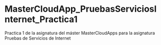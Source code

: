 # MasterCloudApp_PruebasServiciosInternet_Practica1
Practica 1 de la asignatura del máster  MasterCloudApps para la asignatura Pruebas de Servicios de Internet
